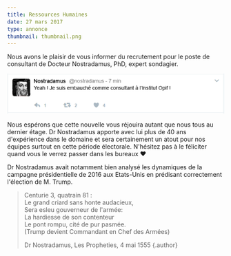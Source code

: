 ```yaml
---
title: Ressources Humaines
date: 27 mars 2017
type: annonce
thumbnail: thumbnail.png
---
```


Nous avons le plaisir de vous informer du recrutement pour le poste de consultant de Docteur Nostradamus, PhD, expert sondagier.

[![Nostradamus : "Yeah ! Je suis embauché comme consultant à l'Institut Opif !"](annonce-rh.png)](annonce-rh.png)

Nous espérons que cette nouvelle vous réjouira autant que nous tous au dernier étage. Dr Nostradamus apporte avec lui plus de 40 ans d'expérience dans le domaine et sera certainement un atout pour nos équipes surtout en cette période électorale. N'hésitez pas à le féliciter quand vous le verrez passer dans les bureaux ♥

Dr Nostradamus avait notamment bien analysé les dynamiques de la campagne présidentielle de 2016 aux Etats-Unis en prédisant correctement l'élection de M. Trump.

> Centurie 3, quatrain 81 :<br />
>Le grand criard sans honte audacieux,<br />
>Sera esleu gouverneur de l'armée:<br />
>La hardiesse de son contenteur<br />
>Le pont rompu, cité de pur pasmée.<br />
>(Trump devient Commandant en Chef des Armées)
>
>Dr Nostradamus, Les Propheties, 4 mai 1555 {.author}
